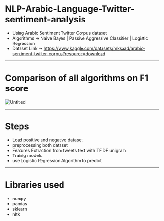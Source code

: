 # NLP-Arabic-Language-Twitter-sentiment-analysis
*  Using Arabic Sentiment Twitter Corpus dataset 
*  Algorithms -> Naive Bayes | Passive Aggressive Classifier | Logistic Regression  
*  Dataset Link -> https://www.kaggle.com/datasets/mksaad/arabic-sentiment-twitter-corpus?resource=download
------------------------------------------------------------------------------------------------------------------

# Comparison of all algorithms on F1 score
 ![Untitled](https://github.com/MarwanAhmed20/NLP-Arabic-Language-Twitter-sentiment-analysis/assets/47067493/ec6ecfd7-5e71-4fc9-9b7e-49de47e61e34)

------------------------------------------------------------------------------------------------------------------
# Steps 
* Load positive and negative dataset
* preprocessing both dataset
* Features Extraction from tweets text with TFIDF unigram
* Trainig models
* use Logistic Regression Algorithm to predict
------------------------------------------------------------------------------------------------------------------
# Libraries used
* numpy
* pandas
* sklearn
* nltk
